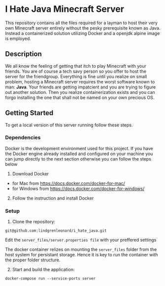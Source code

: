 # I Hate Java Minecraft Server

This repository contains all the files required for a layman to host their very own Minecraft server entirely without the pesky prerequisite known as Java.
Instead a containerized solution utilizing Docker and a openjdk alpine image is employed.

## Description

We all know the feeling of getting that itch to play Minecraft with your friends. You are of course a tech savy person so you offer to host the server for the friendgroup.
Everything is fine until you realize on small problem, hosting a Minecraft server requires the worst software known to man: **Java**. Your friends are getting impatcient and you are trying to figure out another solution. Then you realize containerization exists and you can forgo installing the one that shall not be named on your own precious OS. 

## Getting Started

To get a local version of this server running follow these steps.

### Dependencies

Docker is the development environment used for this project. If you have the Docker engine already installed and configured on your machine you can jump directly to the next section otherwise you can follow the steps below

1. Download Docker
* for Mac from https://docs.docker.com/docker-for-mac/
* for Windows from https://docs.docker.com/docker-for-windows/
2. Follow the instruction and install Docker

### Setup

1. Clone the repository:
```
git@github.com:lindgrenleonard/i_hate_java.git
```
Edit the `server_files/server.properties file` with your preffered settings

The docker container relizes on mounting the `server_files` folder from the host system for persistant storage. Hence it is key to run the container with the proper folder structure. 

2. Start and build the application:

```
docker-compose run --service-ports server
```


